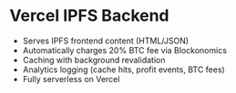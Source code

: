 # Vercel IPFS Backend

- Serves IPFS frontend content (HTML/JSON)
- Automatically charges 20% BTC fee via Blockonomics
- Caching with background revalidation
- Analytics logging (cache hits, profit events, BTC fees)
- Fully serverless on Vercel
